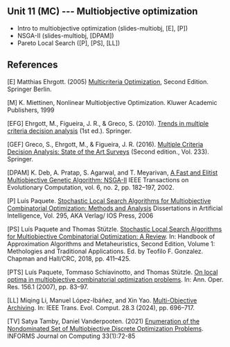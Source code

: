 ## Unit 11 (MC) --- Multiobjective optimization

- Intro to multiobjective optimization (slides-multiobj, [E], [P])
- NSGA-II (slides-multiobj, [DPAM])
- Pareto Local Search ([P], [PS], [LL])

## References

[E] Matthias Ehrgott. (2005) [Multicriteria Optimization](https://doi.org/10.1007/3-540-27659-9), Second
  Edition. Springer Berlin.

[M] K. Miettinen, Nonlinear Multiobjective Optimization. Kluwer Academic Publishers, 1999

[EFG] Ehrgott, M., Figueira, J. R., & Greco, S. (2010). [Trends in multiple
criteria decision analysis](https://doi.org/10.1007/978-1-4419-5904-1) (1st ed.). Springer.

[GEF] Greco, S., Ehrgott, M., & Figueira, J. R. (2016). [Multiple Criteria
Decision Analysis: State of the Art
Surveys](https://doi.org/10.1007/978-1-4939-3094-4) (Second edition., Vol. 233).
Springer.

[DPAM] K. Deb, A. Pratap, S. Agarwal, and T. Meyarivan, [A Fast and Elitist
  Multiobjective Genetic Algorithm:
  NSGA-II](https://doi.org/10.1109/4235.996017) IEEE Transactions on
  Evolutionary Computation, vol. 6, no. 2, pp. 182–197, 2002.

[P] Luís Paquete. [Stochastic Local Search Algorithms for Multiobjective
Combinatorial Optimization: Methods and
Analysis](https://www.iospress.com/node15242/books/stochastic-local-search-algorithms-for-multiobjective-combinatorial-optimization)
Dissertations in Artificial Intelligence, Vol. 295, AKA Verlag/ IOS Press, 2006

[PS] Luís Paquete and Thomas Stützle. [Stochastic Local Search Algorithms for
Multiobjective Combinatorial Optimization: A
Review](https://doi.org/10.1201/9781351236423-24). In: Handbook of Approximation
Algorithms and Metaheuristics, Second Edition, Volume 1: Methologies and
Traditional Applications.  Ed. by Teofilo F. Gonzalez. Chapman and Hall/CRC,
2018, pp. 411–425.  

[PTS] Luís Paquete, Tommaso Schiavinotto, and Thomas Stützle. [On local optima
in multiobjective combinatorial optimization
problems](https://doi.org/10.1007/s10479-007-0230-0). In: Ann. Oper. Res. 156.1
(2007), pp. 83–97.

[LL] Miqing Li, Manuel López-Ibáñez, and Xin Yao. [Multi-Objective
Archiving](https://doi.org/10.1109/TEVC.2023.3314152). In: IEEE Trans.  Evol.
Comput. 28.3 (2024), pp. 696–717. 

[TV] Satya Tamby, Daniel Vanderpooten. (2021) [Enumeration of the
  Nondominated Set of Multiobjective Discrete Optimization
  Problems](https://doi.org/10.1287/ijoc.2020.0953). INFORMS Journal on
  Computing 33(1):72-85
